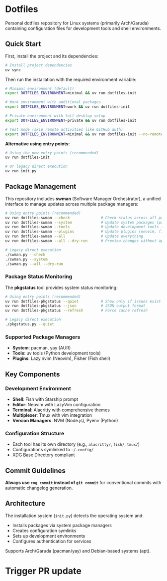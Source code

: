 # Dotfiles

Personal dotfiles repository for Linux systems (primarily Arch/Garuda) containing configuration files for development tools and shell environments.

## Quick Start

First, install the project and its dependencies:

```bash
# Install project dependencies
uv sync
```

Then run the installation with the required environment variable:

```bash
# Minimal environment (default)
export DOTFILES_ENVIRONMENT=minimal && uv run dotfiles-init

# Work environment with additional packages
export DOTFILES_ENVIRONMENT=work && uv run dotfiles-init

# Private environment with full desktop setup
export DOTFILES_ENVIRONMENT=private && uv run dotfiles-init

# Test mode (skip remote activities like GitHub auth)
export DOTFILES_ENVIRONMENT=minimal && uv run dotfiles-init --no-remote
```

**Alternative using entry points:**

```bash
# Using the new entry points (recommended)
uv run dotfiles-init

# Or legacy direct execution
uv run init.py
```

## Package Management

This repository includes **swman** (Software Manager Orchestrator), a unified interface to manage updates across multiple package managers:

```bash
# Using entry points (recommended)
uv run dotfiles-swman --check              # Check status across all package managers
uv run dotfiles-swman --system             # Update system packages (pacman, yay)
uv run dotfiles-swman --tools              # Update development tools (uv tools)
uv run dotfiles-swman --plugins            # Update plugins (neovim, fish shell)
uv run dotfiles-swman --all                # Update everything
uv run dotfiles-swman --all --dry-run      # Preview changes without applying

# Legacy direct execution
./swman.py --check
./swman.py --system
./swman.py --all --dry-run
```

### Package Status Monitoring

The **pkgstatus** tool provides system status monitoring:

```bash
# Using entry points (recommended)
uv run dotfiles-pkgstatus --quiet          # Show only if issues exist
uv run dotfiles-pkgstatus --json           # JSON output format
uv run dotfiles-pkgstatus --refresh        # Force cache refresh

# Legacy direct execution
./pkgstatus.py --quiet
```

### Supported Package Managers

- **System**: pacman, yay (AUR)
- **Tools**: uv tools (Python development tools)
- **Plugins**: Lazy.nvim (Neovim), Fisher (Fish shell)

## Key Components

### Development Environment

- **Shell**: Fish with Starship prompt
- **Editor**: Neovim with LazyVim configuration
- **Terminal**: Alacritty with comprehensive themes
- **Multiplexer**: Tmux with vim integration
- **Version Managers**: NVM (Node.js), Pyenv (Python)

### Configuration Structure

- Each tool has its own directory (e.g., `alacritty/`, `fish/`, `tmux/`)
- Configurations symlinked to `~/.config/`
- XDG Base Directory compliant

## Commit Guidelines

**Always use `cog commit` instead of `git commit`** for conventional commits with automatic changelog generation.

## Architecture

The installation system (`init.py`) detects the operating system and:

- Installs packages via system package managers
- Creates configuration symlinks
- Sets up development environments
- Configures authentication for services

Supports Arch/Garuda (pacman/yay) and Debian-based systems (apt).

# Trigger PR update
